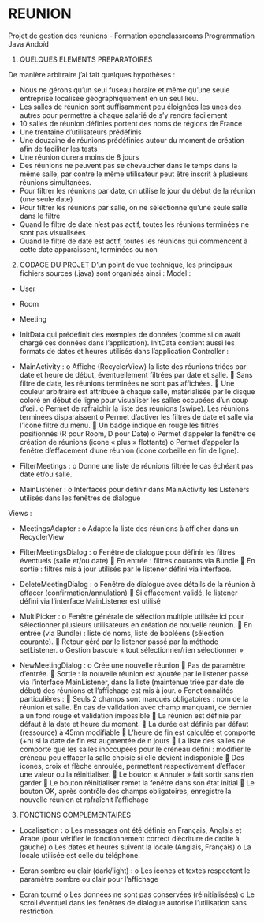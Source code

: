 # REUNION
Projet de gestion des réunions - Formation openclassrooms Programmation Java Andoïd

1.	QUELQUES ELEMENTS PREPARATOIRES

De manière arbitraire j’ai fait quelques hypothèses :
-	Nous ne gérons qu’un seul fuseau horaire et même qu’une seule entreprise localisée géographiquement en un seul lieu.
-	Les salles de réunion sont suffisamment peu éloignées les unes des autres pour permettre à chaque salarié de s’y rendre facilement
-	10 salles de réunion définies portent des noms de régions de France
-	Une trentaine d’utilisateurs prédéfinis
-	Une douzaine de réunions prédéfinies autour du moment de création afin de faciliter les tests
-	Une réunion durera moins de 8 jours
-	Des réunions ne peuvent pas se chevaucher dans le temps dans la même salle, par contre le même utilisateur peut être inscrit à plusieurs réunions simultanées.
-	Pour filtrer les réunions par date, on utilise le jour du début de la réunion (une seule date)
-	Pour filtrer les réunions par salle, on ne sélectionne qu’une seule salle dans le filtre
-	Quand le filtre de date n’est pas actif, toutes les réunions terminées ne sont pas visualisées
-	Quand le filtre de date est actif, toutes les réunions qui commencent à cette date apparaissent, terminées ou non

2.	CODAGE DU PROJET
D’un point de vue technique, les principaux fichiers sources (.java) sont organisés ainsi :
Model :
-	User
-	Room
-	Meeting
- InitData qui prédéfinit des exemples de données (comme si on avait chargé ces données dans l’application). InitData contient aussi les formats de dates et heures utilisés dans l’application
Controller :
-	MainActivity :
o	Affiche (RecyclerView) la liste des réunions triées par date et heure de début, éventuellement filtrées par date et salle. 
	Sans filtre de date, les réunions terminées ne sont pas affichées. 
	Une couleur arbitraire est attribuée à chaque salle, matérialisée par le disque coloré en début de ligne pour visualiser les salles occupées d’un coup d’œil. 
o	Permet de rafraichir la liste des réunions (swipe). Les réunions terminées disparaissent
o	Permet d’activer les filtres de date et salle via l’icone filtre du menu. 
	Un badge indique en rouge les filtres positionnés (R pour Room, D pour Date)
o	Permet d’appeler la fenêtre de création de réunions (icone « plus » flottante)
o	Permet d’appeler la fenêtre d’effacement d’une réunion (icone corbeille en fin de ligne).

-	FilterMeetings :
o	Donne une liste de réunions filtrée le cas échéant pas date et/ou salle.

-	MainListener :
o	Interfaces pour définir dans MainActivity les Listeners utilisés dans les fenêtres de dialogue

Views :
-	MeetingsAdapter :
o	Adapte la liste des réunions à afficher dans un RecyclerView 

-	FilterMeetingsDialog :
o	Fenêtre de dialogue pour définir les filtres éventuels (salle et/ou date)
	En entrée : filtres courants via Bundle
	En sortie : filtres mis à jour utilisés par le listener défini via interface.

-	DeleteMeetingDialog :
o	Fenêtre de dialogue avec détails de la réunion à effacer (confirmation/annulation)
	Si effacement validé, le listener défini via l’interface MainListener est utilisé

-	MultiPicker :
o	Fenêtre générale de sélection multiple utilisée ici pour sélectionner plusieurs utilisateurs en création de nouvelle réunion.
	En entrée (via Bundle) :  liste de noms, liste de booléens (sélection courante).
	 Retour géré par le listener passé par la méthode setListener.
o	Gestion bascule « tout sélectionner/rien sélectionner »

-	NewMeetingDialog :
o	Crée une nouvelle réunion
	Pas de paramètre d’entrée. 
	Sortie : la nouvelle réunion est ajoutée par le listener passé via l’interface MainListener, dans la liste (maintenue triée par date de début) des réunions et l’affichage est mis à jour.
o	Fonctionnalités particulières :
	Seuls 2 champs sont marqués obligatoires : nom de la réunion et salle. En cas de validation avec champ manquant, ce dernier a un fond rouge et validation impossible
	La réunion est définie par défaut à la date et heure du moment.
	La durée est définie par défaut (ressource) à 45mn modifiable
	L’heure de fin est calculée et comporte (+n) si la date de fin est augmentée de n jours
	La liste des salles ne comporte que les salles inoccupées pour le créneau défini : modifier le créneau peu effacer la salle choisie si elle devient indisponible
	Des icones, croix et flèche enroulée, permettent respectivement d’effacer une valeur ou la réinitialiser.
	Le bouton « Annuler » fait sortir sans rien garder
	Le bouton réinitialiser remet la fenêtre dans son état initial
	Le bouton OK, après contrôle des champs obligatoires, enregistre la nouvelle réunion et rafraîchit l’affichage 

3.	FONCTIONS COMPLEMENTAIRES
-	Localisation :
o	Les messages ont été définis en Français, Anglais et Arabe (pour vérifier le fonctionnement correct d’écriture de droite à gauche)
o	Les dates et heures suivent la locale (Anglais, Français)
o	La locale utilisée est celle du téléphone.

-	Ecran sombre ou clair (dark/light) :
o	Les icones et textes respectent le paramètre sombre ou clair pour l’affichage

-	Ecran tourné
o	Les données ne sont pas conservées (réinitialisées) 
o	Le scroll éventuel dans les fenêtres de dialogue autorise l’utilisation sans restriction.
